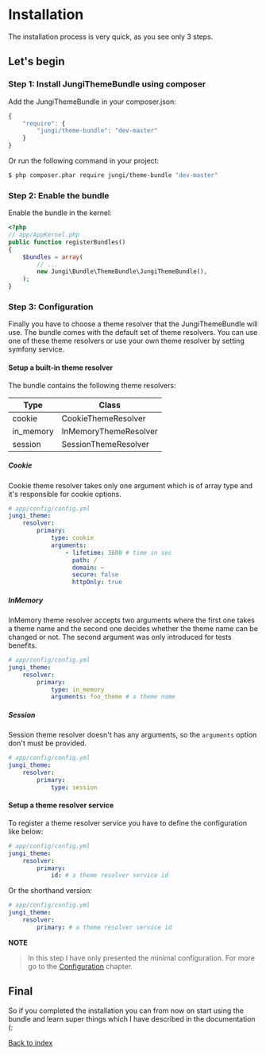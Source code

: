 Installation
============

The installation process is very quick, as you see only 3 steps.

Let's begin
-----------

### Step 1: Install JungiThemeBundle using composer

Add the JungiThemeBundle in your composer.json:

```js
{
    "require": {
        "jungi/theme-bundle": "dev-master"
    }
}
```

Or run the following command in your project:

```bash
$ php composer.phar require jungi/theme-bundle "dev-master"
```

### Step 2: Enable the bundle

Enable the bundle in the kernel:

```php
<?php
// app/AppKernel.php
public function registerBundles()
{
    $bundles = array(
        // ...
        new Jungi\Bundle\ThemeBundle\JungiThemeBundle(),
    );
}
```

### Step 3: Configuration

Finally you have to choose a theme resolver that the JungiThemeBundle will use. The bundle comes with the default set
of theme resolvers. You can use one of these theme resolvers or use your own theme resolver by setting symfony service.

#### Setup a built-in theme resolver

The bundle contains the following theme resolvers:

Type | Class
---- | -----
cookie | CookieThemeResolver
in_memory | InMemoryThemeResolver
session | SessionThemeResolver

##### Cookie

Cookie theme resolver takes only one argument which is of array type and it's responsible for cookie options.

```yaml
# app/config/config.yml
jungi_theme:
    resolver:
        primary:
            type: cookie
            arguments:
                - lifetime: 3600 # time in sec
                  path: /
                  domain: ~
                  secure: false
                  httpOnly: true
```

##### InMemory

InMemory theme resolver accepts two arguments where the first one takes a theme name and the second one decides whether
the theme name can be changed or not. The second argument was only introduced for tests benefits.

```yaml
# app/config/config.yml
jungi_theme:
    resolver:
        primary:
            type: in_memory
            arguments: foo_theme # a theme name
```

##### Session

Session theme resolver doesn't has any arguments, so the `arguments` option don't must be provided.

```yaml
# app/config/config.yml
jungi_theme:
    resolver:
        primary:
            type: session
```

#### Setup a theme resolver service

To register a theme resolver service you have to define the configuration like below:

```yml
# app/config/config.yml
jungi_theme:
    resolver:
        primary:
            id: # a theme resolver service id
```

Or the shorthand version:

```yml
# app/config/config.yml
jungi_theme:
    resolver:
        primary: # a theme resolver service id
```

**NOTE**

> In this step I have only presented the minimal configuration. For more go to the [Configuration](https://github.com/piku235/JungiThemeBundle/tree/master/Resources/doc/configuration.md)
> chapter.

Final
-----

So if you completed the installation you can from now on start using the bundle and learn super things which I have described
in the documentation (:

[Back to index](https://github.com/piku235/JungiThemeBundle/tree/master/Resources/doc/index.md)
